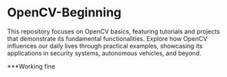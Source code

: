 # OpenCV-Beginning
This repository focuses on OpenCV basics, featuring tutorials and projects that demonstrate its fundamental functionalities. Explore how OpenCV influences our daily lives through practical examples, showcasing its applications in security systems, autonomous vehicles, and beyond.

***Working fine